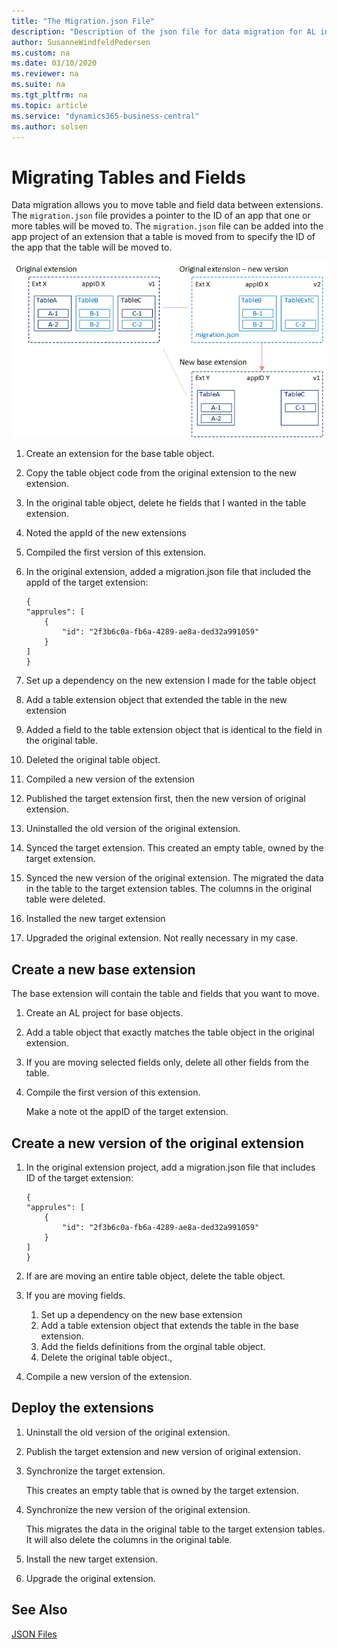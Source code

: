 ```yaml
---
title: "The Migration.json File"
description: "Description of the json file for data migration for AL in Business Central."
author: SusanneWindfeldPedersen
ms.custom: na
ms.date: 03/10/2020
ms.reviewer: na
ms.suite: na
ms.tgt_pltfrm: na
ms.topic: article
ms.service: "dynamics365-business-central"
ms.author: solsen
---
```

# Migrating Tables and Fields

Data migration allows you to move table and field data between extensions. The `migration.json` file provides a pointer to the ID of an app that one or more tables will be moved to. The `migration.json` file can be added into the app project of an extension that a table is moved from to specify the ID of the app that the table will be moved to.

![Data migration](media/data-migration-tables-fields.png "data migration")  


1. Create an extension for the base table object.
2. Copy the table object code from the original extension to the new extension.
3. In the original table object, delete he fields that I wanted in the table extension.
3. Noted the appId of the new extensions
4. Compiled the first version of this extension.
5. In the original extension, added a migration.json file that included the appId of the target extension:

    ```
    { 
    "apprules": [ 
        { 
            "id": "2f3b6c0a-fb6a-4289-ae8a-ded32a991059" 
        } 
    ] 
    } 
    ```
6. Set up a dependency on the new extension I made for the table object
7. Add a table extension object that extended the table in the new extension
8. Added a field to the table extension object that is identical to the field in the original table.
9. Deleted the original table object.
10. Compiled a new version of the extension
11. Published the target extension first, then the new version of original extension.
12. Uninstalled the old version of the original extension.
13. Synced the target extension. This created an empty table, owned by the target extension.
14. Synced the new version of the original extension. The migrated the data in the table to the target extension tables. The columns in the original table were deleted.
15. Installed the new target extension
16. Upgraded the original extension. Not really necessary in my case.


## Create a new base extension

The base extension will contain the table and fields that you want to move.

1. Create an AL project for base objects.

2. Add a table object that exactly matches the table object in the original extension.

3. If you are moving selected fields only, delete all other fields from the table. 

4. Compile the first version of this extension.

    Make a note ot the appID of the target extension.

## Create a new version of the original extension

1. In the original extension project, add a migration.json file that includes ID of the target extension:

    ```
    { 
    "apprules": [ 
        { 
            "id": "2f3b6c0a-fb6a-4289-ae8a-ded32a991059" 
        } 
    ] 
    } 
    ```

5. If are are moving an entire table object, delete the table object.

6. If you are moving fields.

    1. Set up a dependency on the new base extension
    2. Add a table extension object that extends the table in the base extension.
    3. Add the fields definitions from the orginal table object.
    4. Delete the original table object.,
6. Compile a new version of the extension.

## Deploy the extensions

1. Uninstall the old version of the original extension.

2. Publish the target extension and new version of original extension.

3. Synchronize the target extension.

    This creates an empty table that is owned by the target extension.
4. Synchronize the new version of the original extension.

    This migrates the data in the original table to the target extension tables. It will also delete the columns in the original table.
5. Install the new target extension.
6. Upgrade the original extension.

## See Also

[JSON Files](devenv-json-files.md)  

